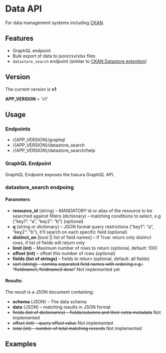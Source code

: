 # Data API

For data management systems including [CKAN](https://ckan.org/).

## Features

* GraphQL endpoint
* Bulk export of data to json/csv/xlsx files
* `datastore_search` endpoint (similar to [CKAN Datastore extention](https://docs.ckan.org/en/latest/maintaining/datastore.html))

## Version

The current version is **v1**

**APP_VERSION** = 'v1'


## Usage 

### Endpoints

- /{APP_VERSION}/graphql
- /{APP_VERSION}/datastore_search
- /{APP_VERSION}/datastore_search/help

### GraphQL Endpoint

GraphQL Endpoint exposes the hasura GraphQL API.

### datastore_search endpoing
#### Parameters

* **resource_id** (string) – *MANDATORY* id or alias of the resource to be searched against
filters (dictionary) – matching conditions to select, e.g {“key1”: “a”, “key2”: “b”} (optional)
* **q** (string or dictionary) – JSON format query restrictions {“key1”: “a”, “key2”: “b”}, it’ll search on each specific field (optional)
* **distinct_on** [bool || list of field names] – If True: return only distinct rows, if list of fields will return only 
* **limit (int)** – Maximum number of rows to return (optional, default: 100)
* **offset (int)** – offset this number of rows (optional)
* **fields (list of strings)** – fields to return (optional, default: all fields)
* ~~sort (string) – comma separated field names with ordering e.g.: “fieldname1, fieldname2 desc”~~  Not implemented yet

#### Results:

The result is a JSON  document containing:

* **schema** (JSON) – The data schema 
* **data** (JSON)  – matching results in JSON format
* ~~fields (list of dictionaries) – fields/columns and their extra metadata~~  Not Implemented
* ~~offset (int) – query offset value~~  Not implemented
* ~~total (int) – number of total matching records~~ Not implemented

##  Examples




